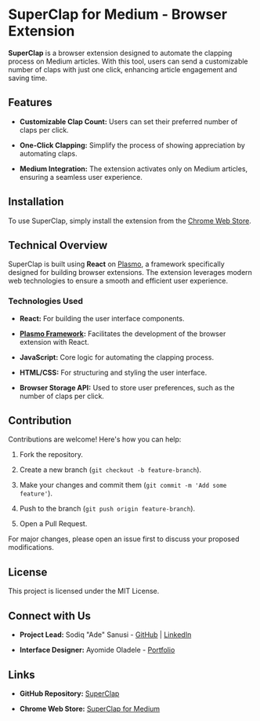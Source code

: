 # SuperClap for Medium - Browser Extension

**SuperClap** is a browser extension designed to automate the clapping process on Medium articles. With this tool, users can send a customizable number of claps with just one click, enhancing article engagement and saving time.

## Features

- **Customizable Clap Count:** Users can set their preferred number of claps per click.
    
- **One-Click Clapping:** Simplify the process of showing appreciation by automating claps.
    
- **Medium Integration:** The extension activates only on Medium articles, ensuring a seamless user experience.
    

## Installation

To use SuperClap, simply install the extension from the [Chrome Web Store](https://chromewebstore.google.com/detail/superclap-for-medium/kdbgbejbmkoigoeajcfhngefiekcfmjc).

## Technical Overview

SuperClap is built using **React** on [Plasmo](https://www.plasmo.com/), a framework specifically designed for building browser extensions. The extension leverages modern web technologies to ensure a smooth and efficient user experience.

### Technologies Used

- **React:** For building the user interface components.
    
- [**Plasmo Framework**](https://www.plasmo.com/)**:** Facilitates the development of the browser extension with React.
    
- **JavaScript:** Core logic for automating the clapping process.
    
- **HTML/CSS:** For structuring and styling the user interface.
    
- **Browser Storage API:** Used to store user preferences, such as the number of claps per click.
    

## Contribution

Contributions are welcome! Here's how you can help:

1. Fork the repository.
    
2. Create a new branch (`git checkout -b feature-branch`).
    
3. Make your changes and commit them (`git commit -m 'Add some feature'`).
    
4. Push to the branch (`git push origin feature-branch`).
    
5. Open a Pull Request.
    

For major changes, please open an issue first to discuss your proposed modifications.

## License

This project is licensed under the MIT License.

## Connect with Us

* **Project Lead:** Sodiq "Ade" Sanusi - [GitHub](https://github.com/sodiqsanusi) | [LinkedIn](https://www.linkedin.com/in/sodiqsanusi)
    
* **Interface Designer:** Ayomide Oladele - [Portfolio](https://mideoladele.webflow.io/)
    

## Links

* **GitHub Repository:** [SuperClap](https://github.com/sodiqsanusi/super-clap-for-medium)
    
* **Chrome Web Store:** [SuperClap for Medium](https://chromewebstore.google.com/detail/superclap-for-medium/kdbgbejbmkoigoeajcfhngefiekcfmjc)